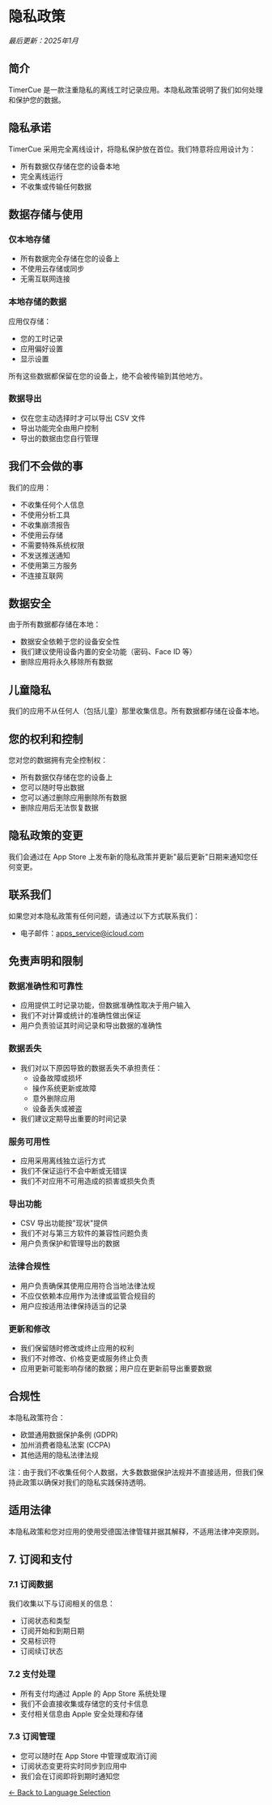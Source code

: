 # 隐私政策

*最后更新：2025年1月*

## 简介

TimerCue 是一款注重隐私的离线工时记录应用。本隐私政策说明了我们如何处理和保护您的数据。

## 隐私承诺

TimerCue 采用完全离线设计，将隐私保护放在首位。我们特意将应用设计为：
- 所有数据仅存储在您的设备本地
- 完全离线运行
- 不收集或传输任何数据

## 数据存储与使用

### 仅本地存储
- 所有数据完全存储在您的设备上
- 不使用云存储或同步
- 无需互联网连接

### 本地存储的数据
应用仅存储：
- 您的工时记录
- 应用偏好设置
- 显示设置

所有这些数据都保留在您的设备上，绝不会被传输到其他地方。

### 数据导出
- 仅在您主动选择时才可以导出 CSV 文件
- 导出功能完全由用户控制
- 导出的数据由您自行管理

## 我们不会做的事

我们的应用：
- 不收集任何个人信息
- 不使用分析工具
- 不收集崩溃报告
- 不使用云存储
- 不需要特殊系统权限
- 不发送推送通知
- 不使用第三方服务
- 不连接互联网

## 数据安全

由于所有数据都存储在本地：
- 数据安全依赖于您的设备安全性
- 我们建议使用设备内置的安全功能（密码、Face ID 等）
- 删除应用将永久移除所有数据

## 儿童隐私

我们的应用不从任何人（包括儿童）那里收集信息。所有数据都存储在设备本地。

## 您的权利和控制

您对您的数据拥有完全控制权：
- 所有数据仅存储在您的设备上
- 您可以随时导出数据
- 您可以通过删除应用删除所有数据
- 删除应用后无法恢复数据

## 隐私政策的变更

我们会通过在 App Store 上发布新的隐私政策并更新"最后更新"日期来通知您任何变更。

## 联系我们

如果您对本隐私政策有任何问题，请通过以下方式联系我们：
- 电子邮件：apps_service@icloud.com

## 免责声明和限制

### 数据准确性和可靠性
- 应用提供工时记录功能，但数据准确性取决于用户输入
- 我们不对计算或统计的准确性做出保证
- 用户负责验证其时间记录和导出数据的准确性

### 数据丢失
- 我们对以下原因导致的数据丢失不承担责任：
  - 设备故障或损坏
  - 操作系统更新或故障
  - 意外删除应用
  - 设备丢失或被盗
- 我们建议定期导出重要的时间记录

### 服务可用性
- 应用采用离线独立运行方式
- 我们不保证运行不会中断或无错误
- 我们不对应用不可用造成的损害或损失负责

### 导出功能
- CSV 导出功能按"现状"提供
- 我们不对与第三方软件的兼容性问题负责
- 用户负责保护和管理导出的数据

### 法律合规性
- 用户负责确保其使用应用符合当地法律法规
- 不应仅依赖本应用作为法律或监管合规目的
- 用户应按适用法律保持适当的记录

### 更新和修改
- 我们保留随时修改或终止应用的权利
- 我们不对修改、价格变更或服务终止负责
- 应用更新可能影响存储的数据；用户应在更新前导出重要数据

## 合规性

本隐私政策符合：
- 欧盟通用数据保护条例 (GDPR)
- 加州消费者隐私法案 (CCPA)
- 其他适用的隐私法律法规

注：由于我们不收集任何个人数据，大多数数据保护法规并不直接适用，但我们保持此政策以确保对我们的隐私实践保持透明。

## 适用法律

本隐私政策和您对应用的使用受德国法律管辖并据其解释，不适用法律冲突原则。

## 7. 订阅和支付

### 7.1 订阅数据
我们收集以下与订阅相关的信息：
- 订阅状态和类型
- 订阅开始和到期日期
- 交易标识符
- 订阅续订状态

### 7.2 支付处理
- 所有支付均通过 Apple 的 App Store 系统处理
- 我们不会直接收集或存储您的支付卡信息
- 支付相关信息由 Apple 安全处理和存储

### 7.3 订阅管理
- 您可以随时在 App Store 中管理或取消订阅
- 订阅状态变更将实时同步到应用中
- 我们会在订阅即将到期时通知您

[← Back to Language Selection](index.md)
